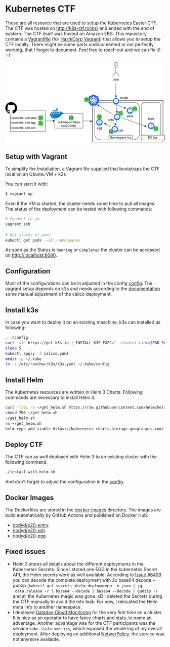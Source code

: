 # Kubernetes CTF

These are all resource that are used to setup the Kubernetes Easter CTF. The CTF was hosted on http://k8s-ctf.rocks/ and ended with the end of eastern. The CTF itself was hosted on Amazon EKS. This repository contains a [Vagrantfile](Vagrantfile) (for [HashiCorp Vagrant](https://www.vagrantup.com/)) that allows you to setup the CTF locally. There might be some parts undocumented or not perfectly working, that I forgot to document. Feel free to reach out and we can fix it! :-)

![Setup](k8s-easter-ctf.png)

## Setup with Vagrant

To simplify the Installation, a Vagrant file supplied that bootstraps the CTF local on an Ubuntu VM + k3s

You can start it with:
```bash
$ vagrant up
```
Even if the VM is started, the cluster needs some time to pull all images. The status of the deployment can be tested with following commands:
```bash
# Connect to vm
vagrant ssh

# Get status of pods
kubectl get pods --all-namespaces
```
As soon as the Status is `Running` or `Completed` the cluster can be accessed on [http://localhost:8080](http://localhost:8080).

## Configuration

Most of the configurations can be in adjusted in the config [config](config). The vagrant setup depends on k3s and needs according to the [documentation](https://rancher.com/docs/k3s/latest/en/installation/network-options/) some manual adjustment of the calico deployment.

## Install k3s

In case you want to deploy it on an existing maschine, k3s can installed as following-

```bash
. ./config
curl -sfL https://get.k3s.io | INSTALL_K3S_EXEC="--cluster-cidr=$POD_SUBNET --service-cidr=$SVC_SUBNET --write-kubeconfig-mode=644 --no-flannel" sudo -E sh -
sleep 5
kubectl apply -f calico.yaml
mkdir -p ~/.kube
ln -s /etc/rancher/k3s/k3s.yaml ~/.kube/config
```

## Install Helm

The Kubernetes resources are written in Helm 3 Charts. Following commands are necessary to install Helm 3.

```bash
curl -fsSL -o ~/get_helm.sh https://raw.githubusercontent.com/helm/helm/master/scripts/get-helm-3
chmod 700 ~/get_helm.sh
~/get_helm.sh
rm ~/get_helm.sh
helm repo add stable https://kubernetes-charts.storage.googleapis.com/
```

## Deploy CTF

The CTF can as well deployed with Helm 3 to an existing cluster with the following command.

```bash
./install-with-helm.sh
```

And don't forget to adjust the configuration in the [config](config).

## Docker Images

The Dockerfiles are stored in the [docker-images](docker-images/) directory. The images are build automatically by GitHub Actions and published on Docker Hub:

* [nodyd/e20-entry](https://hub.docker.com/r/nodyd/e20-entry)
* [nodyd/e20-ssh](https://hub.docker.com/r/nodyd/e20-ssh)
* [nodyd/e20-egg](https://hub.docker.com/r/nodyd/e20-egg)

## Fixed issues

- Helm 3 stores all details about the different deployments in the Kubernetes Secrets. Since I stored one EGG in the kubernetes Secret API, the Helm secrets were as well available. According to [Issue #6409](https://github.com/helm/helm/issues/6409) you can decode the complete deployment with 2x base64 decode + gunzp (`kubectl get secrets <helm-deployment> -o json | jq .data.release -r | base64 --decode | base64 --decode | gunzip -`) and all the Kubernetes magic was gone. xD I deleted the Secrets during the CTF manually to avoid the info leak. For now, I relocated the Helm meta info to another namespace.
- I deployed [Datadog Cloud Monitoring](https://www.datadoghq.com/) for the very first time on a cluster. It is nice as an operator to have fancy charts and stats, to name an advantage. Another advantage was for the CTF participants was the service `kube-state-metrics`, which exposed the whole log of my overall deployment. After deploying an additional [NetworPolicy](     datadog-metric-np.yaml), the service was not anymore available.


